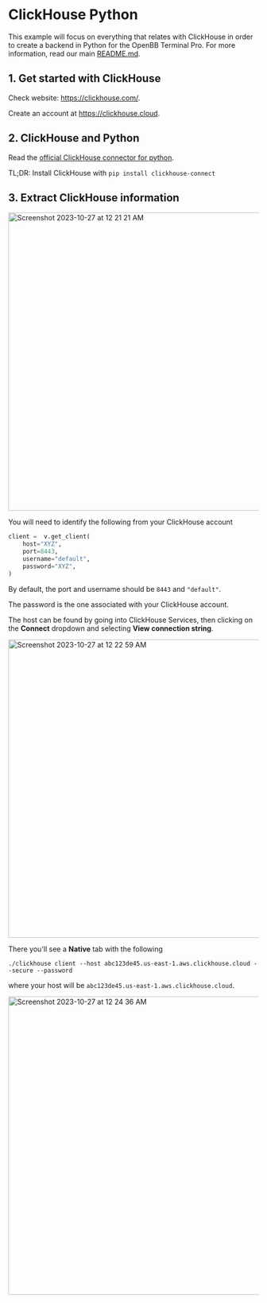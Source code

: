 # ClickHouse Python

This example will focus on everything that relates with ClickHouse in order to create a backend in Python for the OpenBB Terminal Pro. For more information, read our main [README.md](/README.md).

## 1. Get started with ClickHouse

Check website: https://clickhouse.com/.

Create an account at https://clickhouse.cloud.

## 2. ClickHouse and Python

Read the [official ClickHouse connector for python](https://clickhouse.com/docs/en/integrations/python).

TL;DR: Install ClickHouse with `pip install clickhouse-connect`

## 3. Extract ClickHouse information

<img width="600" alt="Screenshot 2023-10-27 at 12 21 21 AM" src="https://github.com/OpenBB-finance/backend-for-terminal-pro/assets/25267873/6e59755b-577c-4dc9-9975-65b18056efac">

You will need to identify the following from your ClickHouse account

```python
client =  v.get_client(
    host="XYZ",
    port=8443,
    username="default",
    password="XYZ",
)
```

By default, the port and username should be `8443` and `"default"`.

The password is the one associated with your ClickHouse account.

The host can be found by going into ClickHouse Services, then clicking on the **Connect** dropdown and selecting **View connection string**.

<img width="600" alt="Screenshot 2023-10-27 at 12 22 59 AM" src="https://github.com/OpenBB-finance/backend-for-terminal-pro/assets/25267873/6d505791-fd75-402d-8e20-c81067c48303">

There you'll see a **Native** tab with the following

```console
./clickhouse client --host abc123de45.us-east-1.aws.clickhouse.cloud --secure --password
```

where your host will be `abc123de45.us-east-1.aws.clickhouse.cloud`.

<img width="600" alt="Screenshot 2023-10-27 at 12 24 36 AM" src="https://github.com/OpenBB-finance/backend-for-terminal-pro/assets/25267873/451056fd-a5b0-4d60-8991-5ba6d4a1fb14">

